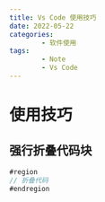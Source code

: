 ```yaml
---
title: Vs Code 使用技巧
date: 2022-05-22
categories:
        - 软件使用
tags:
        - Note
        - Vs Code
---
```


# 使用技巧

## 强行折叠代码块

```js
#region
// 折叠代码
#endregion
```
